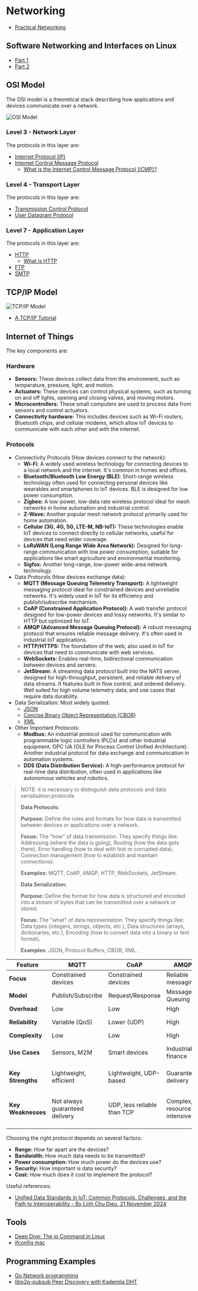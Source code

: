 # Networking

* [Practical Networking](https://www.youtube.com/watch?v=bj-Yfakjllc&list=PLIFyRwBY_4bRLmKfP1KnZA6rZbRHtxmXi)

## Software Networking and Interfaces on Linux

* [Part 1](https://www.youtube.com/watch?v=EnAZB8GI97c)
* [Part 2](https://www.youtube.com/watch?v=5WNEpE1vLvc)

## OSI Model

The OSI model is a theoretical stack describing how applications and devices communicate over a network.

![OSI Model](../assets/img/OSI-7-layers.jpg)

### Level 3 - Network Layer

The protocols in this layer are:

* [Internet Protocol (IP)](./ip.md)
* [Internet Control Message Protocol](https://www.ietf.org/rfc/rfc792.txt)
  * [What is the Internet Control Message Protocol (ICMP)?](https://www.cloudflare.com/en-gb/learning/ddos/glossary/internet-control-message-protocol-icmp/)

### Level 4 - Transport Layer

The protocols in this layer are:

* [Transmission Control Protocol](https://www.ietf.org/rfc/rfc793.txt)
* [User Datagram Protocol](https://www.ietf.org/rfc/rfc768.txt)

### Level 7 - Application Layer

The protocols in this layer are:

* [HTTP](https://en.wikipedia.org/wiki/HTTP)
  * [What is HTTP](https://www.cloudflare.com/en-gb/learning/ddos/glossary/hypertext-transfer-protocol-http/)
* [FTP](https://en.wikipedia.org/wiki/File_Transfer_Protocol)
* [SMTP](https://en.wikipedia.org/wiki/Simple_Mail_Transfer_Protocol)

## TCP/IP Model

![TCP/IP Model](../assets/img/093019_0615_TCPIPModelW3.webp)

* [A TCP/IP Tutorial](https://www.ietf.org/rfc/rfc1180.txt)

## Internet of Things

The key components are:

### Hardware

* **Sensors:** These devices collect data from the environment, such as temperature, pressure, light, and motion.
* **Actuators:** These devices can control physical systems, such as turning on and off lights, opening and closing valves, and moving motors.
* **Microcontrollers:** These small computers are used to process data from sensors and control actuators.
* **Connectivity hardware:** This includes devices such as Wi-Fi routers, Bluetooth chips, and cellular modems, which allow IoT devices to communicate with each other and with the internet.

### Protocols

* Connectivity Protocols (How devices connect to the network):
  * **Wi-Fi**: A widely used wireless technology for connecting devices to a local network and the internet. It's common in homes and offices.
  * **Bluetooth/Bluetooth Low Energy (BLE)**: Short-range wireless technology often used for connecting personal devices like wearables and smartphones to IoT devices. BLE is designed for low power consumption.
  * **Zigbee:** A low-power, low-data rate wireless protocol ideal for mesh networks in home automation and industrial control.
  * **Z-Wave:** Another popular mesh network protocol primarily used for home automation.
  * **Cellular (3G, 4G, 5G, LTE-M, NB-IoT):** These technologies enable IoT devices to connect directly to cellular networks, useful for devices that need wider coverage.
  * **LoRaWAN (Long Range Wide Area Network):** Designed for long-range communication with low power consumption, suitable for applications like smart agriculture and environmental monitoring.
  * **Sigfox:** Another long-range, low-power wide-area network technology.
* Data Protocols (How devices exchange data):
  * **MQTT (Message Queuing Telemetry Transport):** A lightweight messaging protocol ideal for constrained devices and unreliable networks. It's widely used in IoT for its efficiency and publish/subscribe mechanism.
  * **CoAP (Constrained Application Protocol):** A web transfer protocol designed for low-power devices and lossy networks. It's similar to HTTP but optimized for IoT.
  * **AMQP (Advanced Message Queuing Protocol):** A robust messaging protocol that ensures reliable message delivery. It's often used in industrial IoT applications.
  * **HTTP/HTTPS:** The foundation of the web, also used in IoT for devices that need to communicate with web services.
  * **WebSockets:** Enables real-time, bidirectional communication between devices and servers.
  * **JetStream:** A streaming data protocol built into the NATS server, designed for high-throughput, persistent, and reliable delivery of data streams. It features built in flow control, and ordered delivery. Well suited for high volume telemetry data, and use cases that require data durability.
* Data Serialization: Most widely quoted.
  * [JSON](https://www.json.org/json-en.html)
  * [Concise Binary Object Representation (CBOR)](https://cbor.io/)
  * [XML](https://www.w3.org/TR/xml/)
* Other Important Protocols:
  * **Modbus:** An industrial protocol used for communication with programmable logic controllers (PLCs) and other industrial equipment. OPC UA (OLE for Process Control Unified Architecture): Another industrial protocol for data exchange and communication in automation systems.
  * **DDS (Data Distribution Service):** A high-performance protocol for real-time data distribution, often used in applications like autonomous vehicles and robotics.

> NOTE: it is necessary to distinguish data protocols and data serialisation protocols
>
> **Data Protocols:**
>
> **Purpose:** Define the rules and formats for how data is transmitted between devices or applications over a network.
>
> **Focus:** The "how" of data transmission. They specify things like: Addressing (where the data is going), Routing (how the data gets there), Error handling (how to deal with lost or corrupted data), Connection management (how to establish and maintain connections).
>
> **Examples:** MQTT, CoAP, AMQP, HTTP, WebSockets, JetStream.
>
> **Data Serialization:**
>
> **Purpose:** Define the format for how data is structured and encoded into a stream of bytes that can be transmitted over a network or stored.
>
> **Focus:** The "what" of data representation. They specify things like: Data types (integers, strings, objects, etc.), Data structures (arrays, dictionaries, etc.), Encoding (how to convert data into a binary or text format).
>
> **Examples**: JSON, Protocol Buffers, CBOR, XML.

| Feature | MQTT | CoAP | AMQP | HTTP/HTTPS | WebSockets |JetStream |
|---|---|---|---|---|---|---|
| **Focus** | Constrained devices | Constrained devices | Reliable messaging | Web interaction | Real-time comms | Streaming data |
| **Model** | Publish/Subscribe | Request/Response | Message Queuing | Request/Response | Bidirectional | Publish/Subscribe |
| **Overhead** | Low | Low | High | High | Moderate | Moderate |
| **Reliability** | Variable (QoS) | Lower (UDP) | High | Variable (TCP) | Reliable (TCP) | High (Persistence) |
| **Complexity** | Low | Low | High | Moderate | Moderate | Moderate |
| **Use Cases** | Sensors, M2M | Smart devices | Industrial, finance | Web-connected devices | Real-time apps | High-volume IoT, telemetry, analytics |
| **Key Strengths** | Lightweight, efficient | Lightweight, UDP-based | Guaranteed delivery | Widely understood, tools | Real-time, bi-directional | High throughput, persistence, flow control |
| **Key Weaknesses** | Not always guaranteed delivery | UDP, less reliable than TCP | Complex, resource intensive | Resource-intensive | More complex than HTTP for simple data | Requires NATS server |

Choosing the right protocol depends on several factors:

* **Range:** How far apart are the devices?
* **Bandwidth:** How much data needs to be transmitted?
* **Power consumption:** How much power do the devices use?
* **Security:** How important is data security?
* **Cost:** How much does it cost to implement the protocol?

Useful references:

* [Unified Data Standards in IoT: Common Protocols, Challenges, and the Path to Interoperability - By Linh Chu Dieu, 21 November 2024](https://smartdev.com/unified-data-standards-in-iot-enabling-interoperability-and-seamless-communication/)

## Tools

* [Deep Dive: The ip Command in Linux](https://www.youtube.com/watch?v=30mQ4fD5kMI)
* [ifconfig mac](https://www.youtube.com/watch?v=4-5x7iLiVSg)

## Programming Examples

* [Go Network programming](https://github.com/paulwizviz/go-networking.git)
* [libp2p-pubsub Peer Discovery with Kademlia DHT](https://medium.com/rahasak/libp2p-pubsub-peer-discovery-with-kademlia-dht-c8b131550ac7)
